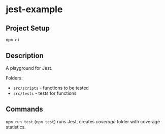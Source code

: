# jest-example

## Project Setup

```sh
npm ci
```

## Description

A playground for Jest.

Folders:
* ```src/scripts``` - functions to be tested
* ```src/tests``` - tests for functions

## Commands

```npm run test``` (```npm test```) runs Jest, creates *coverage* folder with coverage statistics.
